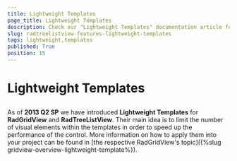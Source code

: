 ```yaml
---
title: Lightweight Templates
page_title: Lightweight Templates
description: Check our "Lightweight Templates" documentation article for the RadTreeListView WPF control.
slug: radtreelistview-features-lightweight-templates
tags: lightweight,templates
published: True
position: 15
---
```


# Lightweight Templates



## 

As of __2013 Q2 SP__ we have introduced __Lightweight Templates__ for __RadGridView__ and __RadTreeListView__. Their main idea is to limit the number of visual elements within the templates in order to speed up the performance of the control. More information on how to apply them into your project can be found in [the respective RadGridView's topic]({%slug gridview-overview-lightweight-template%}).
        
